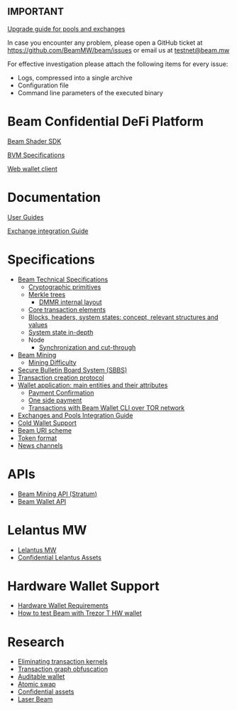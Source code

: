 ## IMPORTANT
[Upgrade guide for pools and exchanges](https://github.com/BeamMW/beam/wiki/Beam-Fierce-Fermion-6.0-Upgrade-Guide-for-pools-and-exchanges)


In case you encounter any problem, please open a GitHub ticket at https://github.com/BeamMW/beam/issues or email us at testnet@beam.mw

For effective investigation please attach the following items for every issue:
* Logs, compressed into a single archive
* Configuration file
* Command line parameters of the executed binary

# Beam Confidential DeFi Platform 

[Beam Shader SDK](https://github.com/BeamMW/shader-sdk)

[BVM Specifications](https://github.com/BeamMW/shader-sdk/wiki/BVM-functions-for-shaders)

[Web wallet client](https://github.com/BeamMW/beam/wiki/WASM-wallet-client)

# Documentation

[User Guides](/docs)

[Exchange integration Guide](https://github.com/BeamMW/beam/wiki/Exchange-Pool-integration-guide)

# Specifications

* [Beam Technical Specifications](https://github.com/beam-mw/beam/wiki/Beam-Technical-Specifications)
  * [Cryptographic primitives](https://github.com/BeamMW/beam/wiki/Cryptographic-primitives)
  * [Merkle trees](https://github.com/BeamMW/beam/wiki/Merkle-trees)
    * [DMMR internal layout](https://github.com/BeamMW/beam/wiki/DMMR-internal-layout)
  * [Core transaction elements](https://github.com/BeamMW/beam/wiki/Core-transaction-elements)
  * [Blocks, headers, system states: concept, relevant structures and values](https://github.com/BeamMW/beam/wiki/Blocks,-headers,-system-states.-Concept,-relevant-structures-and-values)
  * [System state in-depth](https://github.com/BeamMW/beam/wiki/System-state-in-depth)
  * Node
    * [Synchronization and cut-through](https://github.com/BeamMW/beam/wiki/UTXO-set,-horizons-and-cut-through)
* [Beam Mining](https://github.com/BeamMW/beam/wiki/BEAM-Mining)
  * [Mining Difficulty](https://github.com/BeamMW/beam/wiki/Mining-Difficulty)
* [Secure Bulletin Board System (SBBS)](https://github.com/BeamMW/beam/wiki/Secure-bulletin-board-system-(SBBS))
* [Transaction creation protocol](https://github.com/BeamMW/beam/wiki/Transaction-creation-protocol)
* [Wallet application: main entities and their attributes](https://github.com/BeamMW/beam/wiki/Main-wallet-entities-and-their-attributes)
   * [Payment Confirmation](https://github.com/BeamMW/beam/wiki/Payment-confirmation-(proof))
   * [One side payment](https://github.com/BeamMW/beam/wiki/One-side-payments)
   * [Transactions with Beam Wallet CLI over TOR network](https://github.com/BeamMW/beam/wiki/Transactions-with-Beam-Wallet-CLI-over-TOR-network)
*  [Exchanges and Pools Integration Guide](https://github.com/BeamMW/beam/wiki/Exchange-Pool-integration-guide)
* [Cold Wallet Support](https://github.com/BeamMW/beam/wiki/Cold-wallet-implementation)
* [Beam URI scheme](https://github.com/BeamMW/beam/wiki/Beam-URI-scheme)
* [Token format](https://github.com/BeamMW/beam/wiki/Atomic-swap-token)
* [News channels](https://github.com/BeamMW/beam/wiki/Beam-news-channels)


# APIs

* [Beam Mining API (Stratum)](https://github.com/BeamMW/beam/wiki/Beam-mining-protocol-API-(Stratum))
* [Beam Wallet API](https://github.com/BeamMW/beam/wiki/Beam-wallet-protocol-API)

# Lelantus MW

* [Lelantus MW](https://github.com/BeamMW/beam/wiki/Lelantus-MW)
* [Confidential Lelantus Assets](https://github.com/BeamMW/beam/wiki/MW-CLA)

# Hardware Wallet Support

* [Hardware Wallet Requirements](https://github.com/BeamMW/beam/wiki/HW-wallet-requirements)
* [How to test Beam with Trezor T HW wallet](https://github.com/BeamMW/beam/wiki/How-to-test-Beam-with-Trezor-wallet)

# Research

* [Eliminating transaction kernels](https://github.com/beam-mw/beam/wiki/Thoughts-about-eliminating-transaction-kernels)
* [Transaction graph obfuscation](https://github.com/beam-mw/beam/wiki/Transaction-graph-obfuscation)
* [Auditable wallet](https://github.com/beam-mw/beam/wiki/Wallet-audit)
* [Atomic swap](https://github.com/beam-mw/beam/wiki/Atomic-swap)
* [Confidential assets](https://github.com/beam-mw/beam/wiki/Confidential-assets)
* [Laser Beam](https://github.com/BeamMW/beam/wiki/Lightning-Network)

